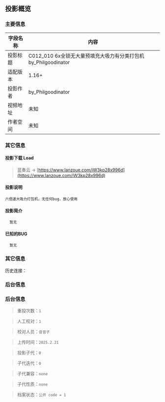 ## 投影概览
### 主要信息
| 字段名称   | 内容           |
| ---------- | -------------- |
| 投影标题   |C012_010 6x全锁无大量预填充大吸力有分类打包机 by_Philgoodinator               | 
| 适配版本   |1.16+               | 
| 投影作者   |by_Philgoodinator               | 
| 视频地址   |未知               | 
| 作者空间   |未知               | 

### 其它信息

#### 投影下载 Load

> 蓝奏云 → [https://www.lanzoue.com/iW3kp28x996d](https://www.lanzoue.com/iW3kp28x996d)

#### 投影说明
    六倍速大吸力打包机，无任何bug，放心使用

#### 投影简介
      暂无
    
#### 已知的BUG
      暂无

### 其它信息
历史连接：[]()

### 后台信息

### 后台信息

> 重投次数：`1`

> 人工校对：`1`

> 校对人员：`音音子`

> 上传时间：`2025.2.21`

> 投影子代：`0`

> 子代迭代：`0`

> 子代兼容：`none`

> 子代性质：`none`

> 档案状态：`公开 code = 1`